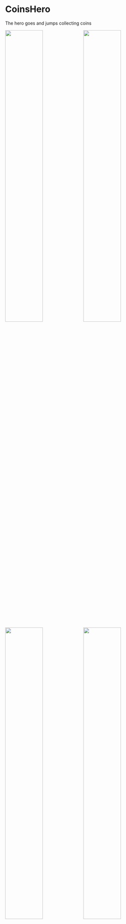 # CoinsHero


The hero goes and jumps collecting coins

<img src="https://github.com/user-attachments/assets/22214198-dfa1-45c0-9856-0bec8488354c" width = 48.8%>
<img src="https://github.com/user-attachments/assets/fcf4dab5-484e-462d-bbe4-750b8d50e79e" width = 48.8%>
<img src="https://github.com/user-attachments/assets/41b9f633-cc92-49d3-a35f-535627d46831" width = 48.8%>
<img src = "https://github.com/user-attachments/assets/efec063e-274e-4f2e-b07e-ca78a69d7791" width = 48.8%>







